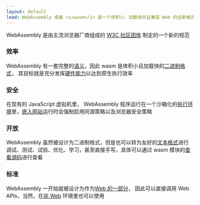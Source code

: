 ```yaml
---
layout: default
lead: WebAssembly 或者 <i>wasm</i> 是一个体积小、加载快并且兼容 Web 的全新格式
---
```

<div class="flash flash-warn">
  WebAssembly 是由主流浏览器厂商组成的 <a href="https://www.w3.org/community/webassembly/">W3C 社区团体</a> 制定的一个新的规范
</div>
<div class="row">
  <div class="bubble col-xs-12 col-md-6">
    <h3>效率</h3>
    <p>WebAssembly 有一套完整的<a href="/docs/semantics/">语义</a>，因此 wasm 是体积小且加载快的<a href="/docs/binary-encoding/">二进制格式</a>， 其目标就是充分发挥<a href="/docs/portability/#assumptions-for-efficient-execution">硬件能力</a>以达到原生执行效率</p>
  </div>
  <div class="bubble col-xs-12 col-md-6">
    <h3>安全</h3>
    <p>在现有的 JavaScript 虚拟机里， WebAssembly 程序运行在一个沙箱化的<a href="/docs/semantics/#linear-memory">执行环境</a>里，<a href="/docs/web/">嵌入网站</a>运行时会强制启用同源策略以及浏览器安全策略</p>
  </div>
</div>
<div class="row">
  <div class="bubble col-xs-12 col-md-6">
    <h3>开放</h3>
    <p>WebAssembly 虽然被设计为二进制格式，但是也可以转为友好的<a href="/docs/text-format/">文本格式</a>进行调试、测试、试验、优化、学习，甚至直接手写，具体可以通过 wasm 模块的<a href="/docs/faq/#will-webassembly-support-view-source-on-the-web">查看源码</a>进行查看</p>
  </div>
  <div class="bubble col-xs-12 col-md-6">
    <h3>标准</h3>
    <p>WebAssembly 一开始就被设计为作为<a href="/docs/web/">Web 的一部分</a>， 因此可以直接调用 Web APIs，当然，在<a href="/docs/non-web/">非 Web</a> 环境里也可以使用</p>
  </div>
</div>